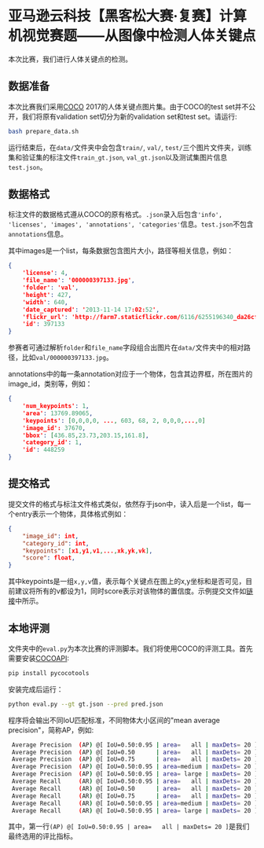 # 亚马逊云科技【黑客松大赛·复赛】计算机视觉赛题——从图像中检测人体关键点

本次比赛，我们进行人体关键点的检测。

## 数据准备

本次比赛我们采用[COCO](https://cocodataset.org/) 2017的人体关键点图片集。由于COCO的test set并不公开，我们将原有validation set切分为新的validation set和test set。请运行:

```bash
bash prepare_data.sh
```

运行结束后，在`data/`文件夹中会包含`train/`, `val/`, `test/`三个图片文件夹，训练集和验证集的标注文件`train_gt.json`, `val_gt.json`以及测试集图片信息`test.json`。

## 数据格式
标注文件的数据格式遵从COCO的原有格式。`.json`录入后包含`'info', 'licenses', 'images', 'annotations', 'categories'`信息。`test.json`不包含`annotations`信息。

其中images是一个list，每条数据包含图片大小，路径等相关信息，例如：

```json
{
    'license': 4,
    'file_name': '000000397133.jpg',
    'folder': 'val',
    'height': 427,
    'width': 640,
    'date_captured': '2013-11-14 17:02:52',
    'flickr_url': 'http://farm7.staticflickr.com/6116/6255196340_da26cf2c9e_z.jpg',
    'id': 397133
}
```
参赛者可通过解析`folder`和`file_name`字段组合出图片在`data/`文件夹中的相对路径，比如`val/000000397133.jpg`。

annotations中的每一条annotation对应于一个物体，包含其边界框，所在图片的image_id，类别等，例如：

```json
{
    'num_keypoints': 1,
    'area': 13769.89065,
    'keypoints': [0,0,0,0, ..., 603, 68, 2, 0,0,0,...,0]
    'image_id': 37670,
    'bbox': [436.85,23.73,203.15,161.8],
    'category_id': 1,
    'id': 448259
}
```

## 提交格式

提交文件的格式与标注文件格式类似，依然存于json中，读入后是一个list，每一个entry表示一个物体，具体格式例如：

```json
{
    "image_id": int,
    "category_id": int,
    "keypoints": [x1,y1,v1,...,xk,yk,vk],
    "score": float,
}
```

其中keypoints是一组`x,y,v`值，表示每个关键点在图上的x,y坐标和是否可见，目前建议将所有的v都设为1，同时score表示对该物体的置信度。示例提交文件如[链接](https://github.com/cocodataset/cocoapi/blob/master/results/person_keypoints_val2014_fakekeypoints100_results.json)中所示。

## 本地评测

文件夹中的`eval.py`为本次比赛的评测脚本。我们将使用COCO的评测工具。首先需要安装[COCOAPI](https://github.com/cocodataset/cocoapi.git):

```bash
pip install pycocotools
```

安装完成后运行：

```bash
python eval.py --gt gt.json --pred pred.json
```

程序将会输出不同IoU匹配标准，不同物体大小区间的"mean average precision"，简称AP，例如:

```bash
 Average Precision  (AP) @[ IoU=0.50:0.95 | area=   all | maxDets= 20 ] = 0.010
 Average Precision  (AP) @[ IoU=0.50      | area=   all | maxDets= 20 ] = 0.010
 Average Precision  (AP) @[ IoU=0.75      | area=   all | maxDets= 20 ] = 0.010
 Average Precision  (AP) @[ IoU=0.50:0.95 | area=medium | maxDets= 20 ] = 0.010
 Average Precision  (AP) @[ IoU=0.50:0.95 | area= large | maxDets= 20 ] = 0.010
 Average Recall     (AR) @[ IoU=0.50:0.95 | area=   all | maxDets= 20 ] = 0.001
 Average Recall     (AR) @[ IoU=0.50      | area=   all | maxDets= 20 ] = 0.002
 Average Recall     (AR) @[ IoU=0.75      | area=   all | maxDets= 20 ] = 0.001
 Average Recall     (AR) @[ IoU=0.50:0.95 | area=medium | maxDets= 20 ] = 0.001
 Average Recall     (AR) @[ IoU=0.50:0.95 | area= large | maxDets= 20 ] = 0.002
```

其中，第一行`(AP) @[ IoU=0.50:0.95 | area=   all | maxDets= 20 ]`是我们最终选用的评比指标。
